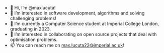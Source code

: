 - 👋 Hi, I’m @maxlucuta!
- 👀 I’m interested in software development, algorithms and solving challenging problems!
- 🌱 I’m currently a Computer Science student at Imperial College London, graduating in 2023.
- 💞️ I’m interested in collaborating on open source projects that deal with optimisation problems.
- 📫 You can reach me on max.lucuta22@imperial.ac.uk!

<!---
maxlucuta/maxlucuta is a ✨ special ✨ repository because its `README.md` (this file) appears on your GitHub profile.
You can click the Preview link to take a look at your changes.
--->

